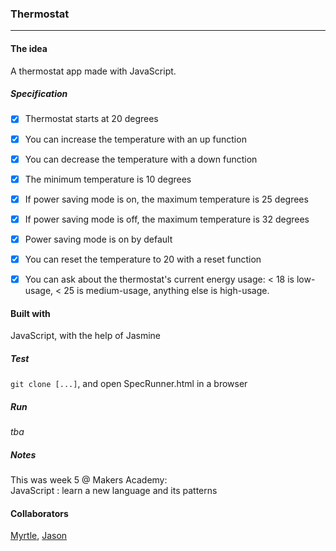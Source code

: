 ### Thermostat
<hr>
 
#### The idea
A thermostat app made with JavaScript.

##### Specification

- [x] Thermostat starts at 20 degrees
- [x] You can increase the temperature with an up function
- [x] You can decrease the temperature with a down function
- [x] The minimum temperature is 10 degrees
- [x] If power saving mode is on, the maximum temperature is 25 degrees
- [x] If power saving mode is off, the maximum temperature is 32 degrees
- [x] Power saving mode is on by default
- [x] You can reset the temperature to 20 with a reset function
- [x] You can ask about the thermostat's current energy usage: < 18 is low-usage, < 25 is medium-usage, anything else is high-usage.
   

#### Built with

JavaScript, with the help of Jasmine

##### Test
`git clone [...]`, and open SpecRunner.html in a browser

##### Run

_tba_

##### Notes
This was week 5 @ Makers Academy: <br>
JavaScript : learn a new language and its patterns


#### Collaborators
[Myrtle](https://github.com/Mrtly), [Jason](https://github.com/jasylwong)

<!-- Thank you guys! :) -->